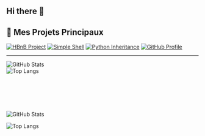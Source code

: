 ## Hi there 👋

## 🚀 Mes Projets Principaux

[![HBnB Project](https://img.shields.io/badge/HBnB-Project-blue?logo=python&logoColor=white)](https://github.com/Ravou/holbertonschool-AirBnB_clone_v4)
[![Simple Shell](https://img.shields.io/badge/Simple%20Shell-C%20Language-brightgreen?logo=c&logoColor=white)](https://github.com/Ravou/simple_shell)
[![Python Inheritance](https://img.shields.io/badge/Python-Inheritance-yellow?logo=python&logoColor=white)](https://github.com/Ravou/holbertonschool-higher_level_programming)
[![GitHub Profile](https://img.shields.io/badge/My%20Profile-Explore-lightgrey?logo=github)](https://github.com/Ravou)

---

![GitHub Stats](https://github-readme-stats.vercel.app/api?username=Ravou&show_icons=true&theme=radical)  
![Top Langs](https://github-readme-stats.vercel.app/api/top-langs/?username=Ravou&layout=compact&theme=radical)


<br>
<br>
<br>
<br>

![GitHub Stats](https://github-readme-stats.vercel.app/api?username=wshzoro&show_icons=true&theme=radical)

![Top Langs](https://github-readme-stats.vercel.app/api/top-langs/?username=wshzoro&layout=compact&theme=radical)







